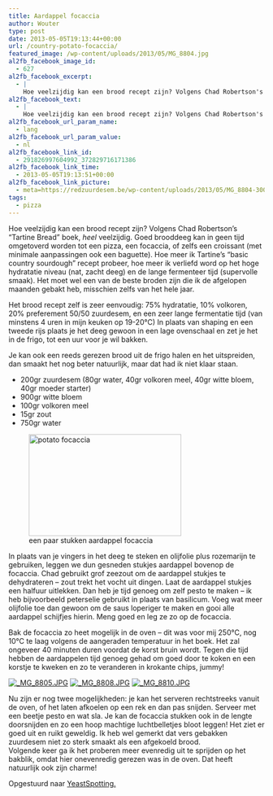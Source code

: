 ```yaml
---
title: Aardappel focaccia
author: Wouter
type: post
date: 2013-05-05T19:13:44+00:00
url: /country-potato-focaccia/
featured_image: /wp-content/uploads/2013/05/MG_8804.jpg
al2fb_facebook_image_id:
  - 627
al2fb_facebook_excerpt:
  - |
    Hoe veelzijdig kan een brood recept zijn? Volgens Chad Robertson's "Tartine Bread" boek, <em>heel</em> veelzijdig. Goed brooddeeg kan in geen tijd omgetoverd worden tot een pizza, een focaccia, of zelfs een croissant (met minimale aanpassingen ook een baguette). Hoe meer ik Tartine's "basic country sourdough" recept probeer, hoe meer ik verliefd word op het hoge hydratatie niveau (nat, zacht deeg) en de lange fermenteer tijd (supervolle smaak). Het moet wel een van de beste broden zijn die ik de afgelopen maanden gebakt heb, misschien zelfs van het hele jaar.
al2fb_facebook_text:
  - |
    Hoe veelzijdig kan een brood recept zijn? Volgens Chad Robertson's "Tartine Bread" boek, <em>heel</em> veelzijdig. Goed brooddeeg kan in geen tijd omgetoverd worden tot een pizza, een focaccia, of zelfs een croissant (met minimale aanpassingen ook een baguette). Hoe meer ik Tartine's "basic country sourdough" recept probeer, hoe meer ik verliefd word op het hoge hydratatie niveau (nat, zacht deeg) en de lange fermenteer tijd (supervolle smaak). Het moet wel een van de beste broden zijn die ik de afgelopen maanden gebakt heb, misschien zelfs van het hele jaar.
al2fb_facebook_url_param_name:
  - lang
al2fb_facebook_url_param_value:
  - nl
al2fb_facebook_link_id:
  - 291826997604992_372829716171386
al2fb_facebook_link_time:
  - 2013-05-05T19:13:51+00:00
al2fb_facebook_link_picture:
  - meta=https://redzuurdesem.be/wp-content/uploads/2013/05/MG_8804-300x200.jpg
tags:
  - pizza
---
```


Hoe veelzijdig kan een brood recept zijn? Volgens Chad Robertson&#8217;s &#8220;Tartine Bread&#8221; boek, _heel_ veelzijdig. Goed brooddeeg kan in geen tijd omgetoverd worden tot een pizza, een focaccia, of zelfs een croissant (met minimale aanpassingen ook een baguette). Hoe meer ik Tartine&#8217;s &#8220;basic country sourdough&#8221; recept probeer, hoe meer ik verliefd word op het hoge hydratatie niveau (nat, zacht deeg) en de lange fermenteer tijd (supervolle smaak). Het moet wel een van de beste broden zijn die ik de afgelopen maanden gebakt heb, misschien zelfs van het hele jaar.

Het brood recept zelf is zeer eenvoudig: 75% hydratatie, 10% volkoren, 20% preferement 50/50 zuurdesem, en een zeer lange fermentatie tijd (van minstens 4 uren in mijn keuken op 19-20°C) In plaats van shaping en een tweede rijs plaats je het deeg gewoon in een lage ovenschaal en zet je het in de frigo, tot een uur voor je wil bakken.
  
Je kan ook een reeds gerezen brood uit de frigo halen en het uitspreiden, dan smaakt het nog beter natuurlijk, maar dat had ik niet klaar staan.

  * <span style="line-height: 15px;">200gr zuurdesem (80gr water, 40gr volkoren meel, 40gr witte bloem, 40gr moeder starter)</span>
  * 900gr witte bloem
  * 100gr volkoren meel
  * 15gr zout
  * 750gr water

<figure id="attachment_627" style="width: 300px" class="wp-caption aligncenter"><a href="https://redzuurdesem.be/wp-content/uploads/2013/05/MG_8804.jpg"><img class="size-medium wp-image-627" title="potato focaccia" alt="potato focaccia" src="https://redzuurdesem.be/wp-content/uploads/2013/05/MG_8804-300x200.jpg" width="300" height="200" srcset="https://redzuurdesem.be/wp-content/uploads/2013/05/MG_8804-300x200.jpg 300w, https://redzuurdesem.be/wp-content/uploads/2013/05/MG_8804-700x466.jpg 700w, https://redzuurdesem.be/wp-content/uploads/2013/05/MG_8804.jpg 1024w" sizes="(max-width: 300px) 100vw, 300px" /></a><figcaption class="wp-caption-text">een paar stukken aardappel focaccia</figcaption></figure>

<div style="clear: both;">
  In plaats van je vingers in het deeg te steken en olijfolie plus rozemarijn te gebruiken, leggen we dun gesneden stukjes aardappel bovenop de focaccia. Chad gebruikt grof zeezout om de aardappel stukjes te dehydrateren &#8211; zout trekt het vocht uit dingen. Laat de aardappel stukjes een halfuur uitlekken. Dan heb je tijd genoeg om zelf pesto te maken &#8211; ik heb bijvoorbeeld peterselie gebruikt in plaats van basilicum. Voeg wat meer olijfolie toe dan gewoon om de saus loperiger te maken en gooi alle aardappel schijfjes hierin. Meng goed en leg ze zo op de focaccia.</p> 
  
  <p>
    Bak de focaccia zo heet mogelijk in de oven &#8211; dit was voor mij 250°C, nog 10°C te laag volgens de aangeraden temperatuur in het boek. Het zal ongeveer 40 minuten duren voordat de korst bruin wordt. Tegen die tijd hebben de aardappelen tijd genoeg gehad om goed door te koken en een korstje te kweken en zo te veranderen in krokante chips, jummy!
  </p>
</div>


<p><a href="http://lh4.ggpht.com/-LNPH8g7UVQE/UYanw0AG0OI/AAAAAAAAG1k/hIoQ37ncgw8/s1024/_MG_8805.JPG" link="https://picasaweb.google.com/108809100421188137955/Savesourdough#5874567220986040546" title="" ><img src="http://lh4.ggpht.com/-LNPH8g7UVQE/UYanw0AG0OI/AAAAAAAAG1k/hIoQ37ncgw8/w400-o/_MG_8805.JPG" alt="_MG_8805.JPG" title="" class="alignleft pe2-photo"  /></a> <a href="http://lh5.ggpht.com/-RHXYm8AyJpg/UYanySXpMZI/AAAAAAAAG1s/JqteWrLphB4/s1024/_MG_8808.JPG" link="https://picasaweb.google.com/108809100421188137955/Savesourdough#5874567246317695378" title="" ><img src="http://lh5.ggpht.com/-RHXYm8AyJpg/UYanySXpMZI/AAAAAAAAG1s/JqteWrLphB4/w400-o/_MG_8808.JPG" alt="_MG_8808.JPG" title="" class="alignleft pe2-photo"  /></a> <a href="http://lh3.ggpht.com/-qtOc1xMxa8o/UYanzjVaGWI/AAAAAAAAG10/iN2oBy6CcIo/s1024/_MG_8810.JPG" link="https://picasaweb.google.com/108809100421188137955/Savesourdough#5874567268051589474" title="" ><img src="http://lh3.ggpht.com/-qtOc1xMxa8o/UYanzjVaGWI/AAAAAAAAG10/iN2oBy6CcIo/w400-o/_MG_8810.JPG" alt="_MG_8810.JPG" title="" class="alignleft pe2-photo"  /></a></p>

<div style="clear: both;">
  Nu zijn er nog twee mogelijkheden: je kan het serveren rechtstreeks vanuit de oven, of het laten afkoelen op een rek en dan pas snijden. Serveer met een beetje pesto en wat sla. Je kan de focaccia stukken ook in de lengte doorsnijden en zo een hoop machtige luchtbelletjes bloot leggen! Het ziet er goed uit en ruikt geweldig. Ik heb wel gemerkt dat vers gebakken zuurdesem niet zo sterk smaakt als een afgekoeld brood.<br /> Volgende keer ga ik het proberen meer evenredig uit te sprijden op het bakblik, omdat hier onevenredig gerezen was in de oven. Dat heeft natuurlijk ook zijn charme!
</div>

Opgestuurd naar [YeastSpotting.][2]

 [1]: https://redzuurdesem.be/wp-content/uploads/2013/05/MG_8804.jpg
 [2]: http://www.wildyeastblog.com/category/yeastspotting/